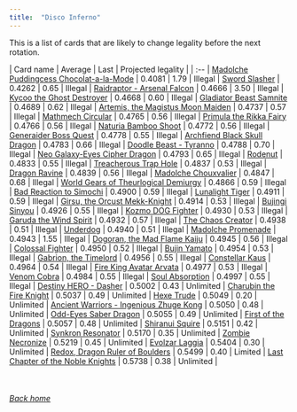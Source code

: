```yaml
---
title:  "Disco Inferno"
---
```


This is a list of cards that are likely to change legality before the next rotation.

| Card name | Average | Last | Projected legality |
| :-- |
[Madolche Puddingcess Chocolat-a-la-Mode](https://db.ygoprodeck.com/card/?search=Madolche%20Puddingcess%20Chocolat-a-la-Mode) | 0.4081 | 1.79 | Illegal |
[Sword Slasher](https://db.ygoprodeck.com/card/?search=Sword%20Slasher) | 0.4262 | 0.65 | Illegal |
[Raidraptor - Arsenal Falcon](https://db.ygoprodeck.com/card/?search=Raidraptor%20-%20Arsenal%20Falcon) | 0.4666 | 3.50 | Illegal |
[Kycoo the Ghost Destroyer](https://db.ygoprodeck.com/card/?search=Kycoo%20the%20Ghost%20Destroyer) | 0.4668 | 0.60 | Illegal |
[Gladiator Beast Samnite](https://db.ygoprodeck.com/card/?search=Gladiator%20Beast%20Samnite) | 0.4689 | 0.62 | Illegal |
[Artemis, the Magistus Moon Maiden](https://db.ygoprodeck.com/card/?search=Artemis,%20the%20Magistus%20Moon%20Maiden) | 0.4737 | 0.57 | Illegal |
[Mathmech Circular](https://db.ygoprodeck.com/card/?search=Mathmech%20Circular) | 0.4765 | 0.56 | Illegal |
[Primula the Rikka Fairy](https://db.ygoprodeck.com/card/?search=Primula%20the%20Rikka%20Fairy) | 0.4766 | 0.56 | Illegal |
[Naturia Bamboo Shoot](https://db.ygoprodeck.com/card/?search=Naturia%20Bamboo%20Shoot) | 0.4772 | 0.56 | Illegal |
[Generaider Boss Quest](https://db.ygoprodeck.com/card/?search=Generaider%20Boss%20Quest) | 0.4778 | 0.55 | Illegal |
[Archfiend Black Skull Dragon](https://db.ygoprodeck.com/card/?search=Archfiend%20Black%20Skull%20Dragon) | 0.4783 | 0.66 | Illegal |
[Doodle Beast - Tyranno](https://db.ygoprodeck.com/card/?search=Doodle%20Beast%20-%20Tyranno) | 0.4788 | 0.70 | Illegal |
[Neo Galaxy-Eyes Cipher Dragon](https://db.ygoprodeck.com/card/?search=Neo%20Galaxy-Eyes%20Cipher%20Dragon) | 0.4793 | 0.65 | Illegal |
[Rodenut](https://db.ygoprodeck.com/card/?search=Rodenut) | 0.4833 | 0.55 | Illegal |
[Treacherous Trap Hole](https://db.ygoprodeck.com/card/?search=Treacherous%20Trap%20Hole) | 0.4837 | 0.53 | Illegal |
[Dragon Ravine](https://db.ygoprodeck.com/card/?search=Dragon%20Ravine) | 0.4839 | 0.56 | Illegal |
[Madolche Chouxvalier](https://db.ygoprodeck.com/card/?search=Madolche%20Chouxvalier) | 0.4847 | 0.68 | Illegal |
[World Gears of Theurlogical Demiurgy](https://db.ygoprodeck.com/card/?search=World%20Gears%20of%20Theurlogical%20Demiurgy) | 0.4866 | 0.59 | Illegal |
[Bad Reaction to Simochi](https://db.ygoprodeck.com/card/?search=Bad%20Reaction%20to%20Simochi) | 0.4900 | 0.59 | Illegal |
[Lunalight Tiger](https://db.ygoprodeck.com/card/?search=Lunalight%20Tiger) | 0.4911 | 0.59 | Illegal |
[Girsu, the Orcust Mekk-Knight](https://db.ygoprodeck.com/card/?search=Girsu,%20the%20Orcust%20Mekk-Knight) | 0.4914 | 0.53 | Illegal |
[Bujingi Sinyou](https://db.ygoprodeck.com/card/?search=Bujingi%20Sinyou) | 0.4926 | 0.55 | Illegal |
[Kozmo DOG Fighter](https://db.ygoprodeck.com/card/?search=Kozmo%20DOG%20Fighter) | 0.4930 | 0.53 | Illegal |
[Garuda the Wind Spirit](https://db.ygoprodeck.com/card/?search=Garuda%20the%20Wind%20Spirit) | 0.4932 | 0.57 | Illegal |
[The Chaos Creator](https://db.ygoprodeck.com/card/?search=The%20Chaos%20Creator) | 0.4938 | 0.51 | Illegal |
[Underdog](https://db.ygoprodeck.com/card/?search=Underdog) | 0.4940 | 0.51 | Illegal |
[Madolche Promenade](https://db.ygoprodeck.com/card/?search=Madolche%20Promenade) | 0.4943 | 1.55 | Illegal |
[Dogoran, the Mad Flame Kaiju](https://db.ygoprodeck.com/card/?search=Dogoran,%20the%20Mad%20Flame%20Kaiju) | 0.4945 | 0.56 | Illegal |
[Colossal Fighter](https://db.ygoprodeck.com/card/?search=Colossal%20Fighter) | 0.4950 | 0.52 | Illegal |
[Bujin Yamato](https://db.ygoprodeck.com/card/?search=Bujin%20Yamato) | 0.4954 | 0.53 | Illegal |
[Gabrion, the Timelord](https://db.ygoprodeck.com/card/?search=Gabrion,%20the%20Timelord) | 0.4956 | 0.55 | Illegal |
[Constellar Kaus](https://db.ygoprodeck.com/card/?search=Constellar%20Kaus) | 0.4964 | 0.54 | Illegal |
[Fire King Avatar Arvata](https://db.ygoprodeck.com/card/?search=Fire%20King%20Avatar%20Arvata) | 0.4977 | 0.53 | Illegal |
[Venom Cobra](https://db.ygoprodeck.com/card/?search=Venom%20Cobra) | 0.4984 | 0.55 | Illegal |
[Soul Absorption](https://db.ygoprodeck.com/card/?search=Soul%20Absorption) | 0.4997 | 0.55 | Illegal |
[Destiny HERO - Dasher](https://db.ygoprodeck.com/card/?search=Destiny%20HERO%20-%20Dasher) | 0.5002 | 0.43 | Unlimited |
[Charubin the Fire Knight](https://db.ygoprodeck.com/card/?search=Charubin%20the%20Fire%20Knight) | 0.5037 | 0.49 | Unlimited |
[Hexe Trude](https://db.ygoprodeck.com/card/?search=Hexe%20Trude) | 0.5049 | 0.20 | Unlimited |
[Ancient Warriors - Ingenious Zhuge Kong](https://db.ygoprodeck.com/card/?search=Ancient%20Warriors%20-%20Ingenious%20Zhuge%20Kong) | 0.5050 | 0.48 | Unlimited |
[Odd-Eyes Saber Dragon](https://db.ygoprodeck.com/card/?search=Odd-Eyes%20Saber%20Dragon) | 0.5055 | 0.49 | Unlimited |
[First of the Dragons](https://db.ygoprodeck.com/card/?search=First%20of%20the%20Dragons) | 0.5057 | 0.48 | Unlimited |
[Shiranui Squire](https://db.ygoprodeck.com/card/?search=Shiranui%20Squire) | 0.5151 | 0.42 | Unlimited |
[Synkron Resonator](https://db.ygoprodeck.com/card/?search=Synkron%20Resonator) | 0.5170 | 0.35 | Unlimited |
[Zombie Necronize](https://db.ygoprodeck.com/card/?search=Zombie%20Necronize) | 0.5219 | 0.45 | Unlimited |
[Evolzar Laggia](https://db.ygoprodeck.com/card/?search=Evolzar%20Laggia) | 0.5404 | 0.30 | Unlimited |
[Redox, Dragon Ruler of Boulders](https://db.ygoprodeck.com/card/?search=Redox,%20Dragon%20Ruler%20of%20Boulders) | 0.5499 | 0.40 | Limited |
[Last Chapter of the Noble Knights](https://db.ygoprodeck.com/card/?search=Last%20Chapter%20of%20the%20Noble%20Knights) | 0.5738 | 0.38 | Unlimited |

<br>

###### [Back home](index)